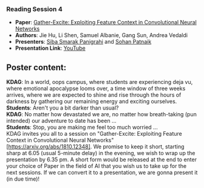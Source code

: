 ### Reading Session 4
- **Paper**: [Gather-Excite: Exploiting Feature Context in Convolutional Neural Networks](https://arxiv.org/abs/1810.12348)  
- **Authors**: Jie Hu, Li Shen, Samuel Albanie, Gang Sun, Andrea Vedaldi  
- **Presenters**: [Siba Smarak Panigrahi](https://sibasmarak.github.io) and [Sohan Patnaik](https://github.com/Sohanpatnaik106)    
- **Presentation Link**: [YouTube](https://youtu.be/Qm6luZ5_2dI)  

**Poster content**:  
---
**KDAG**: In a world, oops campus, where students are experiencing deja vu, where emotional apocalypse looms over, a time window of three weeks arrives, where we are expected to shine and rise through the hours of darkness by gathering our remaining energy and exciting ourselves.  
**Students**: Aren't you a bit darker than usual?  
**KDAG**: No matter how devastated we are, no matter how breath-taking (pun intended) our adventure to date has been ...  
**Students**: Stop, you are making me feel too much worried ...  
KDAG invites you all to a session on "Gather-Excite: Exploiting Feature Context in Convolutional Neural Networks" [https://arxiv.org/abs/1810.12348]. We promise to keep it short, starting sharp at 6.05 (usual 5-minute delay) in the evening, we wish to wrap up the presentation by 6.35 pm. A short form would be released at the end to enter your choice of Paper in the field of AI that you wish us to take up for the next sessions. If we can convert it to a presentation, we are gonna present it (in due time)!  
